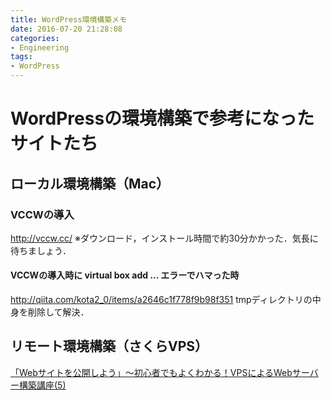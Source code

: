 ```yaml
---
title: WordPress環境構築メモ
date: 2016-07-20 21:28:08
categories:
- Engineering
tags:
- WordPress
---
```



# WordPressの環境構築で参考になったサイトたち

## ローカル環境構築（Mac）
### VCCWの導入
http://vccw.cc/
※ダウンロード，インストール時間で約30分かかった．気長に待ちましょう．

#### VCCWの導入時に virtual box add ... エラーでハマった時
http://qiita.com/kota2_0/items/a2646c1f778f9b98f351
tmpディレクトリの中身を削除して解決．

## リモート環境構築（さくらVPS）
[「Webサイトを公開しよう」～初心者でもよくわかる！VPSによるWebサーバー構築講座(5)](http://knowledge.sakura.ad.jp/beginner/3146/)